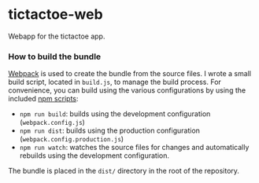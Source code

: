 # tictactoe-web
Webapp for the tictactoe app.

### How to build the bundle
[Webpack](https://webpack.github.io/) is used to create the bundle from the source files. I wrote a small build script, located in `build.js`, to manage the build process. For convenience, you can build using the various configurations by using the included [npm scripts](https://docs.npmjs.com/misc/scripts):
  - `npm run build`: builds using the development configuration (`webpack.config.js`)
  - `npm run dist`: builds using the production configuration (`webpack.config.production.js`)
  - `npm run watch`: watches the source files for changes and automatically rebuilds using the development configuration.

The bundle is placed in the `dist/` directory in the root of the repository.
